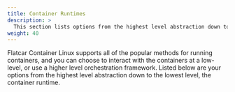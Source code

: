 ```yaml
---
title: Container Runtimes
description: >
  This section lists options from the highest level abstraction down to the lowest level, the container runtime.
weight: 40
---
```


Flatcar Container Linux supports all of the popular methods for running containers, and you can choose to interact with the containers at a low-level, or use a higher level orchestration framework. Listed below are your options from the highest level abstraction down to the lowest level, the container runtime.
